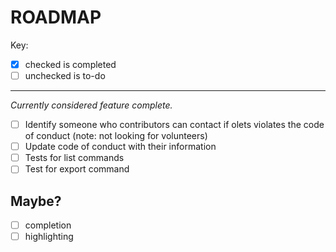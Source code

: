 # ROADMAP

Key:

- [x] checked is completed
- [ ] unchecked is to-do

---

_Currently considered feature complete._

- [ ] Identify someone who contributors can contact if olets violates the code of conduct (note: not looking for volunteers)
- [ ] Update code of conduct with their information
- [ ] Tests for list commands
- [ ] Test for export command

## Maybe?

- [ ] completion
- [ ] highlighting
